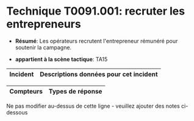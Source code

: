# Technique T0091.001: recruter les entrepreneurs

* **Résumé**: Les opérateurs recrutent l'entrepreneur rémunéré pour soutenir la campagne.

* **appartient à la scène tactique**: TA15


|Incident |Descriptions données pour cet incident |
|-------- |-------------------- |



|Compteurs |Types de réponse |
|-------- |-------------- |


Ne pas modifier au-dessus de cette ligne - veuillez ajouter des notes ci-dessous